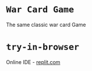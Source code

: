 # `War Card Game`
The same classic war card Game

#  `try-in-browser`
Online IDE - [replit.com](https://replit.com/@AdvaitJadhav28/War-Card-Game#main.py)
